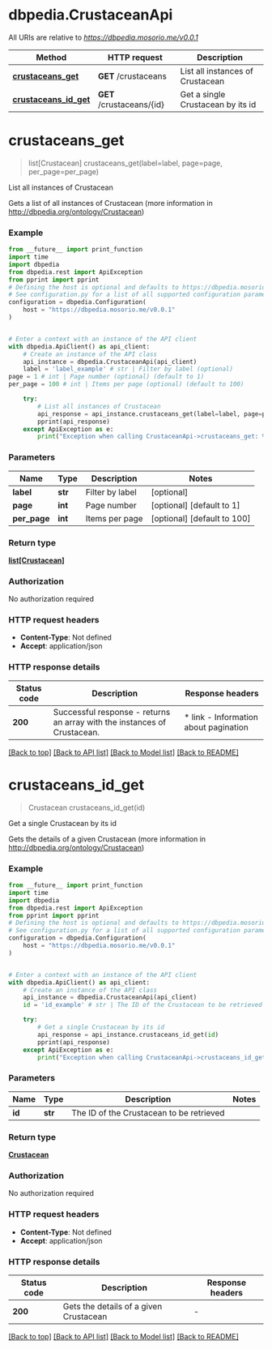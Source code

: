 # dbpedia.CrustaceanApi

All URIs are relative to *https://dbpedia.mosorio.me/v0.0.1*

Method | HTTP request | Description
------------- | ------------- | -------------
[**crustaceans_get**](CrustaceanApi.md#crustaceans_get) | **GET** /crustaceans | List all instances of Crustacean
[**crustaceans_id_get**](CrustaceanApi.md#crustaceans_id_get) | **GET** /crustaceans/{id} | Get a single Crustacean by its id


# **crustaceans_get**
> list[Crustacean] crustaceans_get(label=label, page=page, per_page=per_page)

List all instances of Crustacean

Gets a list of all instances of Crustacean (more information in http://dbpedia.org/ontology/Crustacean)

### Example

```python
from __future__ import print_function
import time
import dbpedia
from dbpedia.rest import ApiException
from pprint import pprint
# Defining the host is optional and defaults to https://dbpedia.mosorio.me/v0.0.1
# See configuration.py for a list of all supported configuration parameters.
configuration = dbpedia.Configuration(
    host = "https://dbpedia.mosorio.me/v0.0.1"
)


# Enter a context with an instance of the API client
with dbpedia.ApiClient() as api_client:
    # Create an instance of the API class
    api_instance = dbpedia.CrustaceanApi(api_client)
    label = 'label_example' # str | Filter by label (optional)
page = 1 # int | Page number (optional) (default to 1)
per_page = 100 # int | Items per page (optional) (default to 100)

    try:
        # List all instances of Crustacean
        api_response = api_instance.crustaceans_get(label=label, page=page, per_page=per_page)
        pprint(api_response)
    except ApiException as e:
        print("Exception when calling CrustaceanApi->crustaceans_get: %s\n" % e)
```

### Parameters

Name | Type | Description  | Notes
------------- | ------------- | ------------- | -------------
 **label** | **str**| Filter by label | [optional] 
 **page** | **int**| Page number | [optional] [default to 1]
 **per_page** | **int**| Items per page | [optional] [default to 100]

### Return type

[**list[Crustacean]**](Crustacean.md)

### Authorization

No authorization required

### HTTP request headers

 - **Content-Type**: Not defined
 - **Accept**: application/json

### HTTP response details
| Status code | Description | Response headers |
|-------------|-------------|------------------|
**200** | Successful response - returns an array with the instances of Crustacean. |  * link - Information about pagination <br>  |

[[Back to top]](#) [[Back to API list]](../README.md#documentation-for-api-endpoints) [[Back to Model list]](../README.md#documentation-for-models) [[Back to README]](../README.md)

# **crustaceans_id_get**
> Crustacean crustaceans_id_get(id)

Get a single Crustacean by its id

Gets the details of a given Crustacean (more information in http://dbpedia.org/ontology/Crustacean)

### Example

```python
from __future__ import print_function
import time
import dbpedia
from dbpedia.rest import ApiException
from pprint import pprint
# Defining the host is optional and defaults to https://dbpedia.mosorio.me/v0.0.1
# See configuration.py for a list of all supported configuration parameters.
configuration = dbpedia.Configuration(
    host = "https://dbpedia.mosorio.me/v0.0.1"
)


# Enter a context with an instance of the API client
with dbpedia.ApiClient() as api_client:
    # Create an instance of the API class
    api_instance = dbpedia.CrustaceanApi(api_client)
    id = 'id_example' # str | The ID of the Crustacean to be retrieved

    try:
        # Get a single Crustacean by its id
        api_response = api_instance.crustaceans_id_get(id)
        pprint(api_response)
    except ApiException as e:
        print("Exception when calling CrustaceanApi->crustaceans_id_get: %s\n" % e)
```

### Parameters

Name | Type | Description  | Notes
------------- | ------------- | ------------- | -------------
 **id** | **str**| The ID of the Crustacean to be retrieved | 

### Return type

[**Crustacean**](Crustacean.md)

### Authorization

No authorization required

### HTTP request headers

 - **Content-Type**: Not defined
 - **Accept**: application/json

### HTTP response details
| Status code | Description | Response headers |
|-------------|-------------|------------------|
**200** | Gets the details of a given Crustacean |  -  |

[[Back to top]](#) [[Back to API list]](../README.md#documentation-for-api-endpoints) [[Back to Model list]](../README.md#documentation-for-models) [[Back to README]](../README.md)

